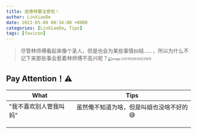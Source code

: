 ```yaml
---
title: 屈德林要注意啦！
author: LinXiaoDe
date: 2021-05-08 00:34:00 +0800
categories: [LinXiaoDe, Tips]
tags: [favicon]
---
```


> 尽管林师傅看起来像个圣人，但是也会为某些事情纠结..... ，所以为什么不记下来那些事会惹着林师傅不高兴呢？<img src="https://i.loli.net/2021/05/08/wubhyH6fTJDRUvO.png" alt="image-20210508145231815" style="zoom:60%;" />



## Pay Attention！:warning:

| What                   |                         Tips                         |
| ---------------------- | :--------------------------------------------------: |
| "我不喜欢别人管我叫妈" | 虽然俺不知道为啥，但是叫姐也没啥不好的​ :sweat_smile: |
|                        |                                                      |
|                        |                                                      |
|                        |                                                      |


